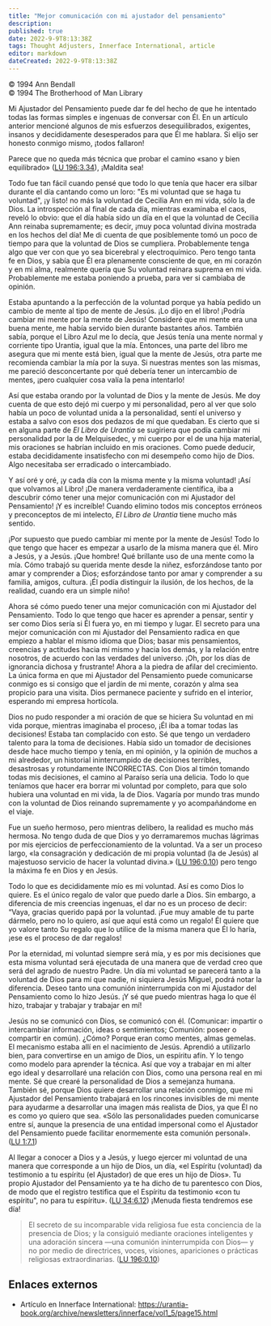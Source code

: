 ```yaml
---
title: "Mejor comunicación con mi ajustador del pensamiento"
description: 
published: true
date: 2022-9-9T8:13:38Z
tags: Thought Adjusters, Innerface International, article
editor: markdown
dateCreated: 2022-9-9T8:13:38Z
---
```


<p class="v-card v-sheet theme--light grey lighten-3 px-2">© 1994 Ann Bendall<br>© 1994 The Brotherhood of Man Library</p>

Mi Ajustador del Pensamiento puede dar fe del hecho de que he intentado todas las formas simples e ingenuas de conversar con Él. En un artículo anterior mencioné algunos de mis esfuerzos desequilibrados, exigentes, insanos y decididamente desesperados para que Él me hablara. Si elijo ser honesto conmigo mismo, ¡todos fallaron!

Parece que no queda más técnica que probar el camino «sano y bien equilibrado» ([LU 196:3.34](/es/The_Urantia_Book/196#p3_34)), ¡Maldita sea!

Todo fue tan fácil cuando pensé que todo lo que tenía que hacer era silbar durante el día cantando como un loro: "Es mi voluntad que se haga tu voluntad", ¡y listo! no más la voluntad de Cecilia Ann en mi vida, sólo la de Dios. La introspección al final de cada día, mientras examinaba el caos, reveló lo obvio: que el día había sido un día en el que la voluntad de Cecilia Ann reinaba supremamente; es decir, ¡muy poca voluntad divina mostrada en los hechos del día! Me di cuenta de que posiblemente tomó un poco de tiempo para que la voluntad de Dios se cumpliera. Probablemente tenga algo que ver con que yo sea bicerebral y electroquímico. Pero tengo tanta fe en Dios, y sabía que Él era plenamente consciente de que, en mi corazón y en mi alma, realmente quería que Su voluntad reinara suprema en mi vida. Probablemente me estaba poniendo a prueba, para ver si cambiaba de opinión.

Estaba apuntando a la perfección de la voluntad porque ya había pedido un cambio de mente al tipo de mente de Jesús. ¡Lo dijo en el libro! ¡Podría cambiar mi mente por la mente de Jesús! Consideré que mi mente era una buena mente, me había servido bien durante bastantes años. También sabía, porque el Libro Azul me lo decía, que Jesús tenía una mente normal y corriente tipo Urantia, igual que la mía. Entonces, una parte del libro me asegura que mi mente está bien, igual que la mente de Jesús, otra parte me recomienda cambiar la mía por la suya. Si nuestras mentes son las mismas, me pareció desconcertante por qué debería tener un intercambio de mentes, ¡pero cualquier cosa valía la pena intentarlo!

Así que estaba orando por la voluntad de Dios y la mente de Jesús. Me doy cuenta de que esto dejó mi cuerpo y mi personalidad, pero al ver que solo había un poco de voluntad unida a la personalidad, sentí el universo y estaba a salvo con esos dos pedazos de mí que quedaban. Es cierto que si en alguna parte de _El Libro de Urantia_ se sugiriera que podía cambiar mi personalidad por la de Melquisedec, y mi cuerpo por el de una hija material, mis oraciones se habrían incluido en mis oraciones. Como puede deducir, estaba decididamente insatisfecho con mi desempeño como hijo de Dios. Algo necesitaba ser erradicado o intercambiado.

Y así oré y oré, ¡y cada día con la misma mente y la misma voluntad! ¡Así que volvamos al Libro! ¡De manera verdaderamente científica, iba a descubrir cómo tener una mejor comunicación con mi Ajustador del Pensamiento! ¡Y es increíble! Cuando elimino todos mis conceptos erróneos y preconceptos de mi intelecto, _El Libro de Urantia_ tiene mucho más sentido.

¡Por supuesto que puedo cambiar mi mente por la mente de Jesús! Todo lo que tengo que hacer es empezar a usarlo de la misma manera que él. Miro a Jesús, y a Jesús. ¡Que hombre! Qué brillante uso de una mente como la mía. Cómo trabajó su querida mente desde la niñez, esforzándose tanto por amar y comprender a Dios; esforzándose tanto por amar y comprender a su familia, amigos, cultura. ¡Él podía distinguir la ilusión, de los hechos, de la realidad, cuando era un simple niño!

Ahora sé cómo puedo tener una mejor comunicación con mi Ajustador del Pensamiento. Todo lo que tengo que hacer es aprender a pensar, sentir y ser como Dios sería si Él fuera yo, en mi tiempo y lugar. El secreto para una mejor comunicación con mi Ajustador del Pensamiento radica en que empiezo a hablar el mismo idioma que Dios; basar mis pensamientos, creencias y actitudes hacia mí mismo y hacia los demás, y la relación entre nosotros, de acuerdo con las verdades del universo. ¡Oh, por los días de ignorancia dichosa y frustrante! Ahora a la piedra de afilar del crecimiento. La única forma en que mi Ajustador del Pensamiento puede comunicarse conmigo es si consigo que el jardín de mi mente, corazón y alma sea propicio para una visita. Dios permanece paciente y sufrido en el interior, esperando mi empresa hortícola.

Dios no pudo responder a mi oración de que se hiciera Su voluntad en mi vida porque, mientras imaginaba el proceso, ¡Él iba a tomar todas las decisiones! Estaba tan complacido con esto. Sé que tengo un verdadero talento para la toma de decisiones. Había sido un tomador de decisiones desde hace mucho tiempo y tenía, en mi opinión, y la opinión de muchos a mi alrededor, un historial ininterrumpido de decisiones terribles, desastrosas y rotundamente INCORRECTAS. Con Dios al timón tomando todas mis decisiones, el camino al Paraíso sería una delicia. Todo lo que teníamos que hacer era borrar mi voluntad por completo, para que solo hubiera una voluntad en mi vida, la de Dios. Vagaría por mundo tras mundo con la voluntad de Dios reinando supremamente y yo acompañándome en el viaje.

Fue un sueño hermoso, pero mientras delibero, la realidad es mucho más hermosa. No tengo duda de que Dios y yo derramaremos muchas lágrimas por mis ejercicios de perfeccionamiento de la voluntad. Va a ser un proceso largo, «la consagración y dedicación de mi propia voluntad (la de Jesús) al majestuoso servicio de hacer la voluntad divina.» ([LU 196:0.10](/es/The_Urantia_Book/196#p0_10 )) pero tengo la máxima fe en Dios y en Jesús.

Todo lo que es decididamente mío es mi voluntad. Así es como Dios lo quiere. Es el único regalo de valor que puedo darle a Dios. Sin embargo, a diferencia de mis creencias ingenuas, el dar no es un proceso de decir: “Vaya, gracias querido papá por la voluntad. ¡Fue muy amable de tu parte dármelo, pero no lo quiero, así que aquí está como un regalo! Él quiere que yo valore tanto Su regalo que lo utilice de la misma manera que Él lo haría, ¡ese es el proceso de dar regalos!

Por la eternidad, mi voluntad siempre será mía, y es por mis decisiones que esta misma voluntad será ejecutada de una manera que de verdad creo que será del agrado de nuestro Padre. Un día mi voluntad se parecerá tanto a la voluntad de Dios para mí que nadie, ni siquiera Jesús Miguel, podrá notar la diferencia. Deseo tanto una comunión ininterrumpida con mi Ajustador del Pensamiento como lo hizo Jesús. ¡Y sé que puedo mientras haga lo que él hizo, trabajar y trabajar y trabajar en mí!

Jesús no se comunicó con Dios, se comunicó con él. (Comunicar: impartir o intercambiar información, ideas o sentimientos; Comunión: poseer o compartir en común). ¿Cómo? Porque eran como mentes, almas gemelas. El mecanismo estaba allí en el nacimiento de Jesús. Aprendió a utilizarlo bien, para convertirse en un amigo de Dios, un espíritu afín. Y lo tengo como modelo para aprender la técnica. Así que voy a trabajar en mi alter ego ideal y desarrollaré una relación con Dios, como una persona real en mi mente. Sé que crearé la personalidad de Dios a semejanza humana. También sé, porque Dios quiere desarrollar una relación conmigo, que mi Ajustador del Pensamiento trabajará en los rincones invisibles de mi mente para ayudarme a desarrollar una imagen más realista de Dios, ya que Él no es como yo quiero que sea. «Sólo las personalidades pueden comunicarse entre sí, aunque la presencia de una entidad impersonal como el Ajustador del Pensamiento puede facilitar enormemente esta comunión personal». ([LU 1:7.1](/es/The_Urantia_Book/1#p7_1))

Al llegar a conocer a Dios y a Jesús, y luego ejercer mi voluntad de una manera que corresponde a un hijo de Dios, un día, «el Espíritu (voluntad) da testimonio a tu espíritu (el Ajustador) de que eres un hijo de Dios». Tu propio Ajustador del Pensamiento ya te ha dicho de tu parentesco con Dios, de modo que el registro testifica que el Espíritu da testimonio «con tu espíritu", no para tu espíritu». ([LU 34:6.12](/es/The_Urantia_Book/34#p6_12)) ¡Menuda fiesta tendremos ese día!

> El secreto de su incomparable vida religiosa fue esta conciencia de la presencia de Dios; y la consiguió mediante oraciones inteligentes y una adoración sincera —una comunión ininterrumpida con Dios— y no por medio de directrices, voces, visiones, apariciones o prácticas religiosas extraordinarias. ([LU 196:0.10](/es/The_Urantia_Book/196#p0_10))

## Enlaces externos

- Artículo en Innerface International: https://urantia-book.org/archive/newsletters/innerface/vol1_5/page15.html


